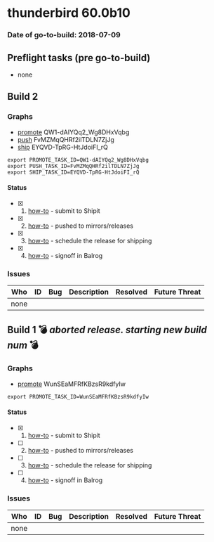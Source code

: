 # thunderbird 60.0b10

### Date of go-to-build: 2018-07-09

## Preflight tasks (pre go-to-build)
- none

## Build 2  

### Graphs
* [promote](https://tools.taskcluster.net/push-inspector/#/QW1-dAIYQq2_Wg8DHxVqbg) QW1-dAIYQq2_Wg8DHxVqbg
* [push](https://tools.taskcluster.net/push-inspector/#/FvMZMqQHRf2ilTDLN7ZjJg) FvMZMqQHRf2ilTDLN7ZjJg
* [ship](https://tools.taskcluster.net/push-inspector/#/EYQVD-TpRG-HtJdoiFI_rQ) EYQVD-TpRG-HtJdoiFI_rQ
```
export PROMOTE_TASK_ID=QW1-dAIYQq2_Wg8DHxVqbg
export PUSH_TASK_ID=FvMZMqQHRf2ilTDLN7ZjJg
export SHIP_TASK_ID=EYQVD-TpRG-HtJdoiFI_rQ
```


#### Status
- [x] 1.  [how-to](https://wiki.mozilla.org/Release:Release_Automation_on_Mercurial:Starting_a_Release#Submit_to_Ship_It)  - submit to Shipit
- [x] 2.  [how-to](https://github.com/mozilla-releng/releasewarrior-2.0/blob/master/docs/release-promotion/desktop/howto.md#push-artifacts-to-releases-directory)  - pushed to mirrors/releases
- [x] 3.  [how-to](https://github.com/mozilla-releng/releasewarrior-2.0/blob/master/docs/release-promotion/desktop/howto.md#ship-the-release)  - schedule the release for shipping
- [x] 4.  [how-to](https://github.com/mozilla-releng/releasewarrior-2.0/blob/master/docs/release-promotion/desktop/howto.md#obtain-sign-offs-for-changes)  - signoff in Balrog

### Issues
| Who                 | ID               | Bug                                                                 | Description                | Resolved                | Future Threat                |
| ------------------- | ---------------- | ------------------------------------------------------------------- | -------------------------- | ----------------------- | ---------------------------- |
| none | | | | | |

## Build 1  :bomb: _aborted release. starting new build num_ :bomb: 

### Graphs
* [promote](https://tools.taskcluster.net/push-inspector/#/WunSEaMFRfKBzsR9kdfyIw) WunSEaMFRfKBzsR9kdfyIw
```
export PROMOTE_TASK_ID=WunSEaMFRfKBzsR9kdfyIw
```


#### Status
- [x] 1.  [how-to](https://wiki.mozilla.org/Release:Release_Automation_on_Mercurial:Starting_a_Release#Submit_to_Ship_It)  - submit to Shipit
- [ ] 2.  [how-to](https://github.com/mozilla-releng/releasewarrior-2.0/blob/master/docs/release-promotion/desktop/howto.md#push-artifacts-to-releases-directory)  - pushed to mirrors/releases
- [ ] 3.  [how-to](https://github.com/mozilla-releng/releasewarrior-2.0/blob/master/docs/release-promotion/desktop/howto.md#ship-the-release)  - schedule the release for shipping
- [ ] 4.  [how-to](https://github.com/mozilla-releng/releasewarrior-2.0/blob/master/docs/release-promotion/desktop/howto.md#obtain-sign-offs-for-changes)  - signoff in Balrog

### Issues
| Who                 | ID               | Bug                                                                 | Description                | Resolved                | Future Threat                |
| ------------------- | ---------------- | ------------------------------------------------------------------- | -------------------------- | ----------------------- | ---------------------------- |
| none | | | | | |

